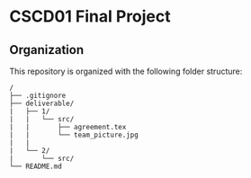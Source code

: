 # CSCD01 Final Project

## Organization

This repository is organized with the following folder structure:

``` 
/
├── .gitignore
├── deliverable/
|   ├── 1/
|   |   └── src/
|   |       ├── agreement.tex
|   |       └── team_picture.jpg
|   |
|   └── 2/
|       └── src/
└── README.md
```

